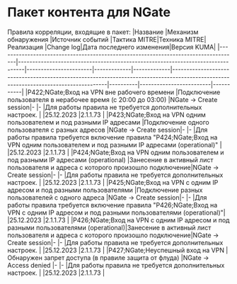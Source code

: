 # Пакет контента для NGate
Правила корреляции, входящие в пакет:
|Название                                                                            |Механизм обнаружения                                                            |Источник событий       |Тактика MITRE|Техника MITRE|Реализация                                                                                                                           |Change log|Дата последнего изменения|Версия KUMA|
|------------------------------------------------------------------------------------|--------------------------------------------------------------------------------|-----------------------|-------------|-------------|-------------------------------------------------------------------------------------------------------------------------------------|----------|-------------------------|-----------|
|P422;NGate;Вход на VPN вне рабочего времени                                         |Подключение пользователя в нерабочее время (с 20:00 до 03:00)                   |NGate -> Create session|-            |-            |Для работы правила не требуется дополнительных настроек.                                                                             |          |25.12.2023               |2.1.1.73   |
|P423;NGate;Вход на VPN одним пользователем  и под разными IP адресами               |Подключение одного пользователя с разных адресов                                |NGate -> Create session|-            |-            |Для работы правила требуется включение правила "P424;NGate;Вход на VPN одним пользователем  и под разными IP адресами (operational)" |          |25.12.2023               |2.1.1.73   |
|P424;NGate;Вход на VPN одним пользователем  и под разными IP адресами (operational) |Занесение в активный лист пользователя и адреса с которого произошло подключение|NGate -> Create session|-            |-            |Для работы правила не требуется дополнительных настроек.                                                                             |          |25.12.2023               |2.1.1.73   |
|P425;NGate;Вход на VPN с одним IP адресом и под разными пользователями              |Подключение разных пользователей с одного адреса                                |NGate -> Create session|-            |-            |Для работы правила требуется включение правила "P426;NGate;Вход на VPN с одним IP адресом и под разными пользователями (operational)"|          |25.12.2023               |2.1.1.73   |
|P426;NGate;Вход на VPN с одним IP адресом и под разными пользователями (operational)|Занесение в активный лист пользователя и адреса с которого произошло подключение|NGate -> Create session|-            |-            |Для работы правила не требуется дополнительных настроек.                                                                             |          |25.12.2023               |2.1.1.73   |
|P427;NGate;Неуспешный вход на VPN                                                   |Обнаружен запрет доступа (в правиле защита от флуда)                            |NGate -> Access denied |-            |-            |Для работы правила не требуется дополнительных настроек.                                                                             |          |25.12.2023               |2.1.1.73   |

